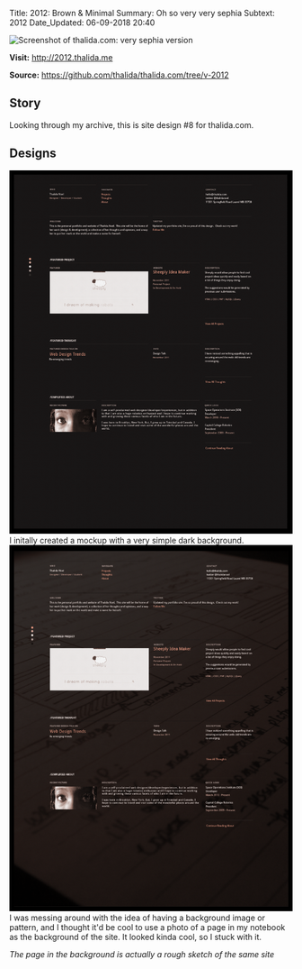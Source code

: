 Title:          2012: Brown & Minimal
Summary:        Oh so very very sephia
Subtext:        2012
Date_Updated:   06-09-2018 20:40

<img alt="Screenshot of thalida.com: very sephia version" src="/static/images/posts/meta-history/2012/screenshot.png" class="img--block">

**Visit:**
http://2012.thalida.me

**Source:**
https://github.com/thalida/thalida.com/tree/v-2012

## Story
Looking through my archive, this is site design #8 for thalida.com.

## Designs
<img alt="Mock up brown and minimal version" src="/static/images/posts/meta-history/2012/mock.1.png" class="img--block">
I initally created a mockup with a very simple dark background.

<img alt="Mock up brown and minimal version" src="/static/images/posts/meta-history/2012/mock.2.png" class="img--block">
I was messing around with the idea of having a background image or pattern, and I thought it'd be cool to use a photo of a page in my notebook as the background of the site. It looked kinda cool, so I stuck with it.

_The page in the background is actually a rough sketch of the same site_
